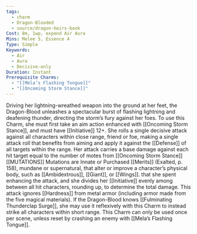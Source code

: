 ```yaml
---
tags:
  - charm
  - Dragon-Blooded
  - source/dragon-heirs-book
Cost: 8m, 1wp, expend Air Aura
Mins: Melee 5, Essence 4
Type: Simple
Keywords:
  - Air
  - Aura
  - Decisive-only
Duration: Instant
Prerequisite Charms:
  - "[[Mela’s Flashing Tongue]]"
  - "[[Oncoming Storm Stance]]"
---
```

Driving her lightning-wreathed weapon into the ground at her feet, the Dragon-Blood unleashes a spectacular burst of flashing lightning and deafening thunder, directing the storm’s fury against her foes. To use this Charm, she must first take an aim action enhanced with [[Oncoming Storm Stance]], and must have [[Initiative]] 12+.
She rolls a single decisive attack against all characters within close range, friend or foe, making a single attack roll that benefits from aiming and apply it against the [[Defense]] of all targets within the range. Her attack carries a base damage against each hit target equal to the number of motes from [[Oncoming Storm Stance]] [[MUTATIONS]] Mutations are Innate or Purchased [[Merits]] (Exalted, p. 158), mundane or supernatural, that alter or improve a character’s physical body, such as [[Ambidextrous]], [[Giant]], or [[Wings]].
that she spent enhancing the attack, and she divides her [[Initiative]] evenly among between all hit characters, rounding up, to determine the total damage. This attack ignores [[Hardness]] from metal armor (including armor made from the five magical materials).
If the Dragon-Blood knows [[Fulminating Thunderclap Surge]], she may use it reflexively with this Charm to instead strike all characters within short range.
This Charm can only be used once per scene, unless reset by crashing an enemy with [[Mela’s Flashing Tongue]].